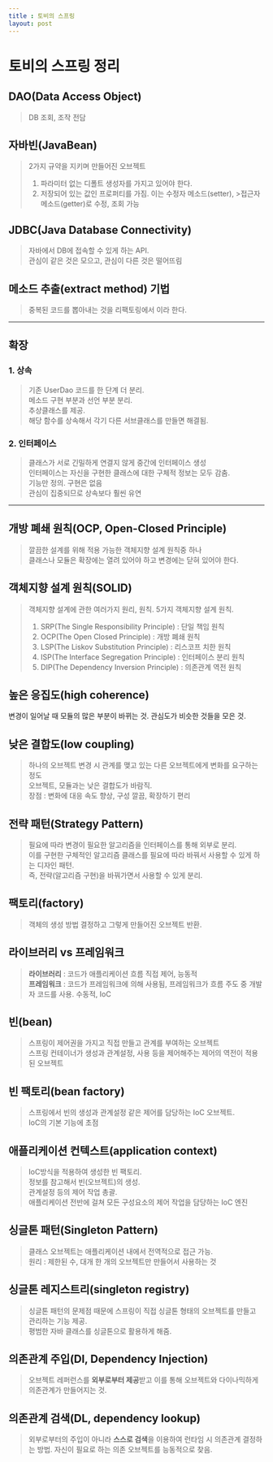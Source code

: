 ```yaml
---
title : 토비의 스프링
layout: post
---
```

# 토비의 스프링 정리

## DAO(Data Access Object)
>DB 조회, 조작 전담

## 자바빈(JavaBean)
>2가지 규약을 지키며 만들어진 오브젝트
>1. 파라미터 없는 디폴트 생성자를 가지고 있어야 한다.
>2. 저장되어 있는 값인 프로퍼티를 가짐. 이는 수정자 메소드(setter), >접근자 메소드(getter)로 수정, 조회 가능

## JDBC(Java Database Connectivity)
>자바에서 DB에 접속할 수 있게 하는 API. <br>
>관심이 같은 것은 모으고, 관심이 다른 것은 떨어뜨림

## 메소드 추출(extract method) 기법
>중복된 코드를 뽑아내는 것을 리팩토링에서 이라 한다.

---

## 확장
### 1. **상속**
>기존 UserDao 코드를 한 단계 더 분리.<br>
>메소드 구현 부분과 선언 부분 분리.<br>
>추상클래스를 제공. <br>
>해당 함수를 상속해서 각기 다른 서브클래스를 만들면 해결됨.

### 2. **인터페이스**

>클래스가 서로 긴밀하게 연결지 않게 중간에 인터페이스 생성<br>
>인터페이스는 자신을 구현한 클래스에 대한 구체적 정보는 모두 감춤.<br>
>기능만 정의. 구현은 없음<br>
>관심이 집중되므로 상속보다 훨씬 유연<br>

---

## 개방 폐쇄 원칙(OCP, Open-Closed Principle)
>깔끔한 설계를 위해 적용 가능한 객체지향 설계 원칙중 하나<br>
>클래스나 모듈은 확장에는 열려 있어야 하고 변경에는 닫혀 있어야 한다.<br>


## 객체지향 설계 원칙(SOLID)
>객체지향 설계에 관한 여러가지 원리, 원칙. 5가지 객체지향 설계 원칙.
>1. SRP(The Single Responsibility Principle) : 단일 책임 원칙
>2. OCP(The Open Closed Principle) : 개방 폐쇄 원칙
>3. LSP(The Liskov Substitution Principle) : 리스코프 치한 원칙
>4. ISP(The Interface Segregation Principle) : 인터페이스 분리 원칙
>5. DIP(The Dependency Inversion Principle) : 의존관계 역전 원칙

## 높은 응집도(high coherence)
변경이 일어날 때 모듈의 많은 부분이 바뀌는 것.
관심도가 비슷한 것들을 모은 것.

## 낮은 결합도(low coupling)
>하나의 오브젝트 변경 시 관계를 맺고 있는 다른 오브젝트에게 변화를 요구하는 정도<br>
>오브젝트, 모듈과는 낮은 결합도가 바람직.<br>
>장점 : 변화에 대응 속도 향상, 구성 깔끔, 확장하기 편리

## 전략 패턴(Strategy Pattern)
>필요에 따라 변경이 필요한 알고리즘을 인터페이스를 통해 외부로 분리.<br>
>이를 구현한 구체적인 알고리즘 클래스를 필요에 따라 바꿔서 사용할 수 있게 하는 디자인 패턴.<br>
>즉, 전략(알고리즘 구현)을 바꿔가면서 사용할 수 있게 분리.

## 팩토리(factory)
>객체의 생성 방법 결정하고 그렇게 만들어진 오브젝트 반환.


## 라이브러리 vs 프레임워크 
>**라이브러리** : 코드가 애플리케이션 흐름 직접 제어, 능동적 <br>
>**프레임워크** : 코드가 프레임워크에 의해 사용됨, 프레임워크가 흐름 주도 중 개발자 코드를 사용. 수동적, IoC<br>


## 빈(bean)
>스프링이 제어권을 가지고 직접 만들고 관계를 부여하는 오브젝트<br>
>스프링 컨테이너가 생성과 관계설정, 사용 등을 제어해주는 제어의 역전이 적용된 오브젝트

## 빈 팩토리(bean factory)
>스프링에서 빈의 생성과 관계설정 같은 제어를 담당하는 IoC 오브젝트.<br>
>IoC의 기본 기능에 초점<br>

## 애플리케이션 컨텍스트(application context)
>IoC방식을 적용하여 생성한 빈 팩토리.<br>
>정보를 참고해서 빈(오브젝트)의 생성.<br>
>관계설정 등의 제어 작업 총괄.<br>
>애플리케이션 전반에 걸쳐 모든 구성요소의 제어 작업을 담당하는 IoC 엔진

## 싱글톤 패턴(Singleton Pattern)
>클래스 오브젝트는 애플리케이션 내에서 전역적으로 접근 가능.<br>
>원리 : 제한된 수, 대개 한 개의 오브젝트만 만들어서 사용하는 것


## 싱글톤 레지스트리(singleton registry)
>싱글톤 패턴의 문제점 때문에 스프링이 직접 싱글톤 형태의 오브젝트를 만들고 관리하는 기능 제공.<br>
>평범한 자바 클래스를 싱글톤으로 활용하게 해줌.

## 의존관계 주입(DI, Dependency Injection) 
>오브젝트 레퍼런스를 **외부로부터 제공**받고 이를 통해 오브젝트와 다이나믹하게 의존관계가 만들어지는 것.

## 의존관계 검색(DL, dependency lookup)
>외부로부터의 주입이 아니라 **스스로 검색**을 이용하여 런타임 시 의존관계 결정하는 방법.
>자신이 필요로 하는 의존 오브젝트를 능동적으로 찾음.